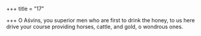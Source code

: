 +++
title = "17"

+++
O Aśvins, you superior men who are first to drink the honey, to us here  drive your course providing horses,
cattle, and gold, o wondrous ones.